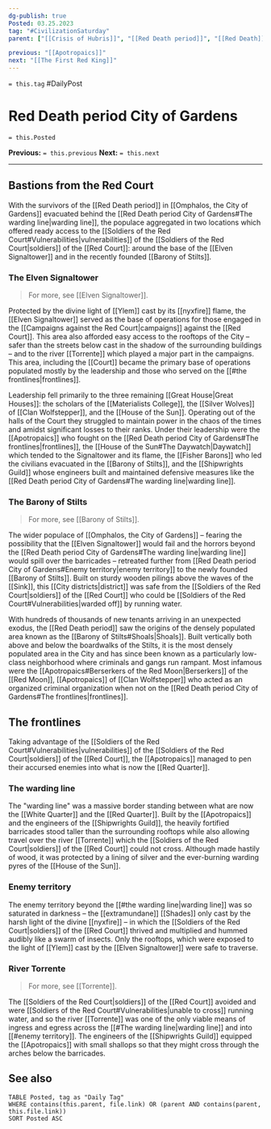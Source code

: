 ```yaml
---
dg-publish: true
Posted: 03.25.2023
tag: "#CivilizationSaturday"
parent: ["[[Crisis of Hubris]]", "[[Red Death period]]", "[[Red Death]]", "[[Campaigns against the Red Court]]", "[[Omphalos, the City of Gardens]]"]

previous: "[[Apotropaics]]"
next: "[[The First Red King]]"
---
```

`= this.tag` #DailyPost 
# Red Death period City of Gardens
`= this.Posted`

**Previous:** `= this.previous`
**Next:** `= this.next`

---

## Bastions from the Red Court

With the survivors of the [[Red Death period]] in [[Omphalos, the City of Gardens]] evacuated behind the [[Red Death period City of Gardens#The warding line|warding line]], the populace aggregated in two locations which offered ready access to the [[Soldiers of the Red Court#Vulnerabilities|vulnerabilities]] of the [[Soldiers of the Red Court|soldiers]] of the [[Red Court]]: around the base of the [[Elven Signaltower]] and in the recently founded [[Barony of Stilts]].

### The Elven Signaltower

> For more, see [[Elven Signaltower]].

Protected by the divine light of [[Ylem]] cast by its [[nyxfire]] flame, the [[Elven Signaltower]] served as the base of operations for those engaged in the [[Campaigns against the Red Court|campaigns]] against the [[Red Court]]. This area also afforded easy access to the rooftops of the City – safer than the streets below cast in the shadow of the surrounding buildings – and to the river [[Torrente]] which played a major part in the campaigns. This area, including the [[Court]] became the primary base of operations populated mostly by the leadership and those who served on the [[#the frontlines|frontlines]].

Leadership fell primarily to the three remaining [[Great House|Great Houses]]: the scholars of the [[Materialists College]], the [[Silver Wolves]] of [[Clan Wolfstepper]], and the [[House of the Sun]]. Operating out of the halls of the Court they struggled to maintain power in the chaos of the times and amidst significant losses to their ranks. Under their leadership were the [[Apotropaics]] who fought on the [[Red Death period City of Gardens#The frontlines|frontlines]], the [[House of the Sun#The Daywatch|Daywatch]] which tended to the Signaltower and its flame, the [[Fisher Barons]] who led the civilians evacuated in the [[Barony of Stilts]], and the [[Shipwrights Guild]] whose engineers built and maintained defensive measures like the [[Red Death period City of Gardens#The warding line|warding line]].

### The Barony of Stilts

> For more, see [[Barony of Stilts]].

The wider populace of [[Omphalos, the City of Gardens]] – fearing the possibility that the [[Elven Signaltower]] would fail and the horrors beyond the [[Red Death period City of Gardens#The warding line|warding line]] would spill over the barricades – retreated further from [[Red Death period City of Gardens#Enemy territory|enemy territory]] to the newly founded [[Barony of Stilts]]. Built on sturdy wooden pilings above the waves of the [[Sink]], this [[City districts|district]] was safe from the [[Soldiers of the Red Court|soldiers]] of the [[Red Court]] who could be [[Soldiers of the Red Court#Vulnerabilities|warded off]] by running water.

With hundreds of thousands of new tenants arriving in an unexpected exodus, the [[Red Death period]] saw the origins of the densely populated area known as the [[Barony of Stilts#Shoals|Shoals]]. Built vertically both above and below the boardwalks of the Stilts, it is the most densely populated area in the City and has since been known as a particularly low-class neighborhood where criminals and gangs run rampant. Most infamous were the [[Apotropaics#Berserkers of the Red Moon|Berserkers]] of the [[Red Moon]], [[Apotropaics]] of [[Clan Wolfstepper]] who acted as an organized criminal organization when not on the [[Red Death period City of Gardens#The frontlines|frontlines]].

## The frontlines

Taking advantage of the [[Soldiers of the Red Court#Vulnerabilities|vulnerabilities]] of the [[Soldiers of the Red Court|soldiers]] of the [[Red Court]], the [[Apotropaics]] managed to pen their accursed enemies into what is now the [[Red Quarter]].

### The warding line

The "warding line" was a massive border standing between what are now the [[White Quarter]] and the [[Red Quarter]]. Built by the [[Apotropaics]] and the engineers of the [[Shipwrights Guild]], the heavily fortified barricades stood taller than the surrounding rooftops while also allowing travel over the river [[Torrente]] which the [[Soldiers of the Red Court|soldiers]] of the [[Red Court]] could not cross. Although made hastily of wood, it was protected by a lining of silver and the ever-burning warding pyres of the [[House of the Sun]].

### Enemy territory

The enemy territory beyond the [[#the warding line|warding line]] was so saturated in darkness – the [[extramundane]] [[Shades]] only cast by the harsh light of the divine [[nyxfire]] – in which the [[Soldiers of the Red Court|soldiers]] of the [[Red Court]] thrived and multiplied and hummed audibly like a swarm of insects. Only the rooftops, which were exposed to the light of [[Ylem]] cast by the [[Elven Signaltower]] were safe to traverse.

### River Torrente

> For more, see [[Torrente]].

The [[Soldiers of the Red Court|soldiers]] of the [[Red Court]] avoided and were [[Soldiers of the Red Court#Vulnerabilities|unable to cross]] running water, and so the river [[Torrente]] was one of the only viable means of ingress and egress across the [[#The warding line|warding line]] and into [[#enemy territory]]. The engineers of the [[Shipwrights Guild]] equipped the [[Apotropaics]] with small shallops so that they might cross through the arches below the barricades.

## See also
```dataview
TABLE Posted, tag as "Daily Tag"
WHERE contains(this.parent, file.link) OR (parent AND contains(parent, this.file.link))
SORT Posted ASC
```